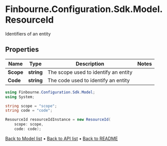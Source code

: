 # Finbourne.Configuration.Sdk.Model.ResourceId
Identifiers of an entity

## Properties

Name | Type | Description | Notes
------------ | ------------- | ------------- | -------------
**Scope** | **string** | The scope used to identify an entity | 
**Code** | **string** | The code used to identify an entity | 

```csharp
using Finbourne.Configuration.Sdk.Model;
using System;

string scope = "scope";
string code = "code";

ResourceId resourceIdInstance = new ResourceId(
    scope: scope,
    code: code);
```

[Back to Model list](../README.md#documentation-for-models) &#8226; [Back to API list](../README.md#documentation-for-api-endpoints) &#8226; [Back to README](../README.md)
